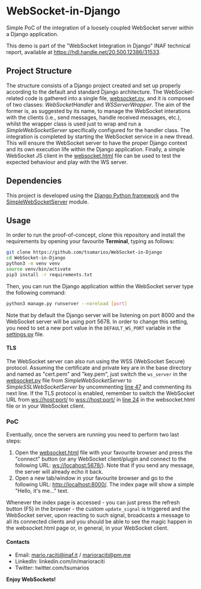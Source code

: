 # WebSocket-in-Django

Simple PoC of the integration of a loosely coupled WebSocket server within a Django application.

This demo is part of the "WebSocket Integration in Django" INAF technical report, available at https://hdl.handle.net/20.500.12386/31533.

## Project Structure

The structure consists of a Django project created and set up properly according to the default and standard Django architecture. The WebSocket-related code is gathered into a single file, [websocket.py](https://github.com/tsumarios/WebSocket-in-Django/blob/main/websocketIntegration/websocket.py), and it is composed of two classes: *WebSocketHandler* and *WSServerWrapper*. The aim of the former is, as suggested by its name, to manage the WebSocket interations with the clients (i.e., send messages, handle received messages, etc.), whilst the wrapper class is used just to wrap and run a *SimpleWebSocketServer* specifically configured for the handler class. The integration is completed by starting the WebSocket service in a new thread. This will ensure the WebSocket server to have the
proper Django context and its own execution life within the Django application. Finally, a simple WebSocket JS client in the [websocket.html](https://github.com/tsumarios/WebSocket-in-Django/blob/main/client/websocket.html) file can be used to test the expected behaviour and play with the WS server.

## Dependencies

This project is developed using the [Django Python framework](https://www.djangoproject.com) and the [SimpleWebSocketServer](https://github.com/dpallot/simple-websocket-server/blob/master/SimpleWebSocketServer/SimpleWebSocketServer.py) module.

## Usage

In order to run the proof-of-concept, clone this repository and install the requirements by opening your favourite **Terminal**, typing as follows:

```sh
git clone https://github.com/tsumarios/WebSocket-in-Django
cd WebSocket-in-Django
python3 -m venv venv
source venv/bin/activate
pip3 install -r requirements.txt
```

Then, you can run the Django application within the WebSocket server type the following command:

```sh
python3 manage.py runserver --noreload [port]
```

Note that by default the Django server will be listening on port 8000 and the WebSocket server will be using port 5678. In order to change this setting, you need to set a new port value in the `DEFAULT_WS_PORT` variable in the [settings.py](https://github.com/tsumarios/WebSocket-in-Django/blob/main/websocketIntegration/settings.py) file.

#### TLS

The WebSocket server can also run using the WSS (WebSocket Secure) protocol. Assuming the certificate and private key are in the base directory and named as "cert.pem" and "key.pem", just switch the `ws_server` in the [websocket.py](https://github.com/tsumarios/WebSocket-in-Django/blob/main/websocketIntegration/websocket.py) file from *SimpleWebSocketServer* to *SimpleSSLWebSocketServer* by uncommenting [line 47](https://github.com/tsumarios/WebSocket-in-Django/blob/325edba2a96bac70cf5052817af859035f1357f4/websocketIntegration/websocket.py#L47) and commenting its next line. If the TLS protocol is enabled, remember to switch the WebSocket URL from <ws://host:port/> to <wss://host:port/> in [line 24](https://github.com/tsumarios/WebSocket-in-Django/blob/ebb477b5cf4ed8d3a9a59a1e9cda58ca3ac7f06e/client/websocket.html#L24) in the websocket.html file or in your WebSocket client.

### PoC

Eventually, once the servers are running you need to perform two last steps:

1. Open the [websocket.html](https://github.com/tsumarios/WebSocket-in-Django/blob/main/client/websocket.html) file with your favourite browser and press the "connect" button (or any WebSocket client/plugin and connect to the following URL: <ws://locahost:5678/>). Note that if you send any message, the server will already echo it back.
2. Open a new tab/window in your favourite browser and go to the following URL: <http://localhost:8000/>. The index page will show a simple "Hello, it's me..." text.

Whenever the index page is accessed - you can just press the refresh button (F5) in the browser - the custom `update_signal` is triggered and the WebSocket server, upon reacting to such signal, broadcasts a message to all its connected clients and you should be able to see the magic happen in the websocket.html page or, in general, in your WebSocket client.

#### Contacts

- Email: mario.raciti@inaf.it / marioraciti@pm.me
- LinkedIn: linkedin.com/in/marioraciti
- Twitter: twitter.com/tsumarios

**Enjoy WebSockets!**
